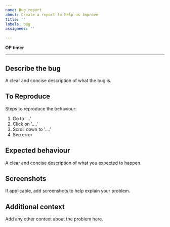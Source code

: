 ```yaml
---
name: Bug report
about: Create a report to help us improve
title: ''
labels: bug
assignees: ''

---
```


**OP timer**


---

## Describe the bug
A clear and concise description of what the bug is.

## To Reproduce
Steps to reproduce the behaviour:
1. Go to '...'
2. Click on '....'
3. Scroll down to '....'
4. See error

## Expected behaviour
A clear and concise description of what you expected to happen.

## Screenshots
If applicable, add screenshots to help explain your problem.


## Additional context
Add any other context about the problem here.

